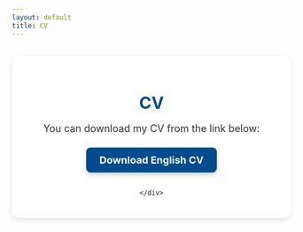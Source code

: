 ```yaml
---
layout: default
title: CV
---
```


<style>
/* CV Section Styles */
.cv-section {
    margin: 2rem auto;
    padding: 1.5rem;
    background: #fff;
    border-radius: 12px;
    box-shadow: 0 4px 10px rgba(0, 0, 0, 0.1);
    text-align: center;
}

.cv-section h2 {
    font-size: 1.875rem; /* Font size for h2 */
    margin-bottom: 1rem;
    color: #004b8d; /* Heading color */
}

.cv-section p {
    font-size: 1.125rem;
    margin-bottom: 1.5rem;
    color: #333;
}

.cv-buttons {
    display: flex;
    flex-direction: column;
    gap: 1rem;
    align-items: center;
}

.cv-button {
    display: inline-flex;
    align-items: center;
    padding: 0.75rem 1.5rem;
    font-size: 1.125rem;
    font-weight: bold;
    color: #fff;
    background-color: #004b8d;
    border-radius: 8px;
    text-decoration: none;
    transition: background-color 0.3s ease, transform 0.3s ease, box-shadow 0.3s ease;
    position: relative;
    overflow: hidden;
    box-shadow: 0 4px 8px rgba(0, 0, 0, 0.2);
}

.cv-button:hover {
    background-color: #5bacfc;
    transform: scale(1.05);
    box-shadow: 0 8px 16px rgba(0, 0, 0, 0.3);
}

.cv-button::after {
    content: '';
    position: absolute;
    top: 50%;
    left: 50%;
    width: 300%;
    height: 300%;
    background: rgba(255, 255, 255, 0.2);
    transform: translate(-50%, -50%) scale(0);
    transition: transform 0.5s ease;
    border-radius: 50%;
}

.cv-button:hover::after {
    transform: translate(-50%, -50%) scale(1);
}
</style>

<!-- CV Section -->
<section class="cv-section">
    <h2>CV</h2>
    <p>You can download my CV from the link below:</p>
    <div class="cv-buttons">
        <a href="https://faizaiqbalsyed.github.io/Faiza_Iqbal___Resume" class="cv-button cv-button-english" download>
            Download English CV
        </a>
        
    </div>
</section>
